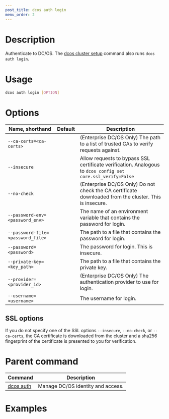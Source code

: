 ```yaml
---
post_title: dcos auth login
menu_order: 2
---
```


# Description
Authenticate to DC/OS. The [dcos cluster setup](/docs/1.10/cli/command-reference/dcos-cluster/dcos-cluster-setup) command also runs `dcos auth login`.

# Usage

```bash
dcos auth login [OPTION]
```

# Options

| Name, shorthand | Default | Description |
|---------|-------------|-------------|
|  `--ca-certs=<ca-certs>` |             | (Enterprise DC/OS Only) The path to a list of trusted CAs to verify requests against.  |
|  `--insecure` |                        | Allow requests to bypass SSL certificate verification. Analogous to `dcos config set core.ssl_verify=False`|
|  `--no-check` |                        | (Enterprise DC/OS Only) Do not check the CA certificate downloaded from the cluster. This is insecure. |
|  `--password-env=<password_env>` |     | The name of an environment variable that contains the password for login. |
|  `--password-file=<password_file>`  |  | The path to a file that contains the password for login. |
|  `--password=<password>`  |            | The password for login. This is insecure.  |
|  `--private-key=<key_path>`  |         | The path to a file that contains the private key.  |
|  `--provider=<provider_id>`  |         | (Enterprise DC/OS Only) The authentication provider to use for login.  |
|  `--username=<username>`  |            | The username for login. |

## SSL options

If you do not specify one of the SSL options `--insecure`, `--no-check`, or `--ca-certs`, the CA certificate is downloaded from the cluster and a sha256 fingerprint of the certificate is presented to you for verification.

# Parent command

| Command | Description |
|---------|-------------|
| [dcos auth](/docs/1.10/cli/command-reference/dcos-auth/) |  Manage DC/OS identity and access. |

# Examples
